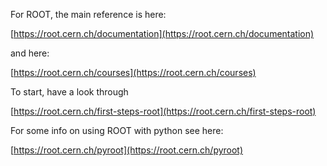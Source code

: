 For ROOT, the main reference is here:

[https://root.cern.ch/documentation](https://root.cern.ch/documentation)

and here:

[https://root.cern.ch/courses](https://root.cern.ch/courses)

To start, have a look through

[https://root.cern.ch/first-steps-root](https://root.cern.ch/first-steps-root)

For some info on using ROOT with python see here:

[https://root.cern.ch/pyroot](https://root.cern.ch/pyroot)